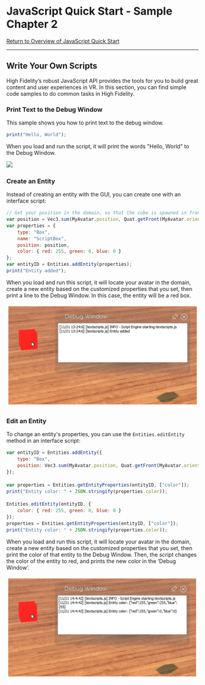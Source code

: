 # JavaScript Quick Start - Sample Chapter 2

[Return to Overview of JavaScript Quick Start](overview.html)

---

## Write Your Own Scripts

High Fidelity’s robust JavaScript API provides the tools for you to build great content and user experiences in VR. In this section, you can find simple code samples to do common tasks in High Fidelity. 

### Print Text to the Debug Window

This sample shows you how to print text to the debug window. 

~~~ javascript
print("Hello, World");
~~~

When you load and run the script, it will print the words "Hello, World" to the Debug Window.

![](hello-world.png)

### Create an Entity

Instead of creating an entity with the GUI, you can create one with an interface script:

~~~ javascript
// Get your position in the domain, so that the cube is spawned in front of you
var position = Vec3.sum(MyAvatar.position, Quat.getFront(MyAvatar.orientation));
var properties = {
    type: "Box",
    name: "ScriptBox",
    position: position,
    color: { red: 255, green: 0, blue: 0 }
};
var entityID = Entities.addEntity(properties);
print("Entity added");
~~~

When you load and run this script, it will locate your avatar in the domain, create a new entity based on the customized properties that you set, then print a line to the Debug Window. In this case, the entity will be a red box.

![](create.png)

### Edit an Entity

To change an entity's properties, you can use the `Entities.editEntity` method in an interface script:

~~~ javascript
var entityID = Entities.addEntity({
    type: "Box",
    position: Vec3.sum(MyAvatar.position, Quat.getFront(MyAvatar.orientation)),
});

var properties = Entities.getEntityProperties(entityID, ["color"]);
print("Entity color: " + JSON.stringify(properties.color));

Entities.editEntity(entityID, {
    color: { red: 255, green: 0, blue: 0 }
});
properties = Entities.getEntityProperties(entityID, ["color"]);
print("Entity color: " + JSON.stringify(properties.color));
~~~

When you load and run this script, it will locate your avatar in the domain, create a new entity based on the customized properties that you set, then print the color of that entity to the Debug Window. Then, the script changes the color of the entity to red, and prints the new color in the ‘Debug Window’.

![](edit.png)
